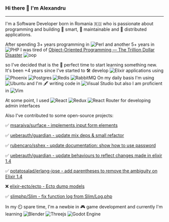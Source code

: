 ### Hi there 👋 I'm Alexandru
---
I'm a Software Developer born in Romania 🇷🇴 who is passionate about programming and building 🤔 smart, 🔨 maintainable and 💾 distributed applications. 

After spending 3+ years programming in ![Perl](https://img.shields.io/badge/perl-%2339457E.svg?style=flat-square&logo=perl&logoColor=white) and another 5+ years in ![PHP](https://img.shields.io/badge/php-%23777BB4.svg?style=flat-square&logo=php&logoColor=white) I was tired of [Object-Oriented Programming — The Trillion Dollar Disaster](https://betterprogramming.pub/object-oriented-programming-the-trillion-dollar-disaster-92a4b666c7c7)
![oop](https://user-images.githubusercontent.com/215710/163404577-1e261552-7932-4371-9316-32715596e20a.png)


so I've decided that is the 💸 perfect time to start learning something new. It's been +4 years since I've started to 🛠️ develop ![Elixir](https://img.shields.io/badge/elixir-%234B275F.svg?style=flat-square&logo=elixir&logoColor=white) applications using ![Phoenix](https://img.shields.io/badge/Phoenix-000000?style=flat-square&logo=Phoenix&logoColor=fff) ![Postgres](https://img.shields.io/badge/postgres-%23316192.svg?style=flat-square&logo=postgresql&logoColor=white) ![Redis](https://img.shields.io/badge/redis-%23DD0031.svg?style=flat-square&logo=redis&logoColor=white) ![RabbitMQ](https://img.shields.io/badge/Rabbitmq-FF6600?style=flat-square&logo=rabbitmq&logoColor=white) On my daily basis I'm using ![Ubuntu](https://img.shields.io/badge/Ubuntu-E95420?style=flat-square&logo=ubuntu&logoColor=white) and I'm 🖋️ writing code in 
![Visual Studio](https://img.shields.io/badge/Visual%20Studio-5C2D91.svg?style=flat-square&logo=visual-studio&logoColor=white) but also I am proficient in ![Vim](https://img.shields.io/badge/VIM-%2311AB00.svg?style=flat-square&logo=vim&logoColor=white)


At some point, I used ![React](https://img.shields.io/badge/react-%2320232a.svg?style=flat-square&logo=react&logoColor=%2361DAFB) ![Redux](https://img.shields.io/badge/redux-%23593d88.svg?style=flat-square&logo=redux&logoColor=white) ![React Router](https://img.shields.io/badge/React_Router-CA4245?style=flat-square&logo=react-router&logoColor=white) for developing admin interfaces


Also I've contributed to some open-source projects:

:white_check_mark: [msaraiva/surface - implements input form elements](https://github.com/msaraiva/surface/pull/79)

:white_check_mark: [ueberauth/guardian - update mix deps &amp; small refactor](https://github.com/ueberauth/guardian/pull/264)

:white_check_mark: [rubencaro/sshex - update documentation: show how to use password](https://github.com/rubencaro/sshex/pull/14)

:white_check_mark: [ueberauth/guardian - update behaviours to reflect changes made in elixir 1.4](https://github.com/ueberauth/guardian/pull/231)

:white_check_mark: [potatosalad/erlang-jose - add parentheses to remove the ambiguity on Elixir 1.4](https://github.com/potatosalad/erlang-jose/pull/26)

:x: [elixir-ecto/ecto - Ecto dump models](https://github.com/elixir-ecto/ecto/pull/1722)

:white_check_mark: [slimphp/Slim - fix function log from Slim/Log.php](https://github.com/slimphp/Slim/pull/851)


In my ⏲️ spare time, I'm a newbie in 🎮 game development and currently I'm learning ![Blender](https://img.shields.io/badge/blender-%23F5792A.svg?style=flat-square&logo=blender&logoColor=white) ![Threejs](https://img.shields.io/badge/threejs-black?style=flat-square&logo=three.js&logoColor=white) ![Godot Engine](https://img.shields.io/badge/GODOT-%23FFFFFF.svg?style=flat-square&logo=godot-engine)
